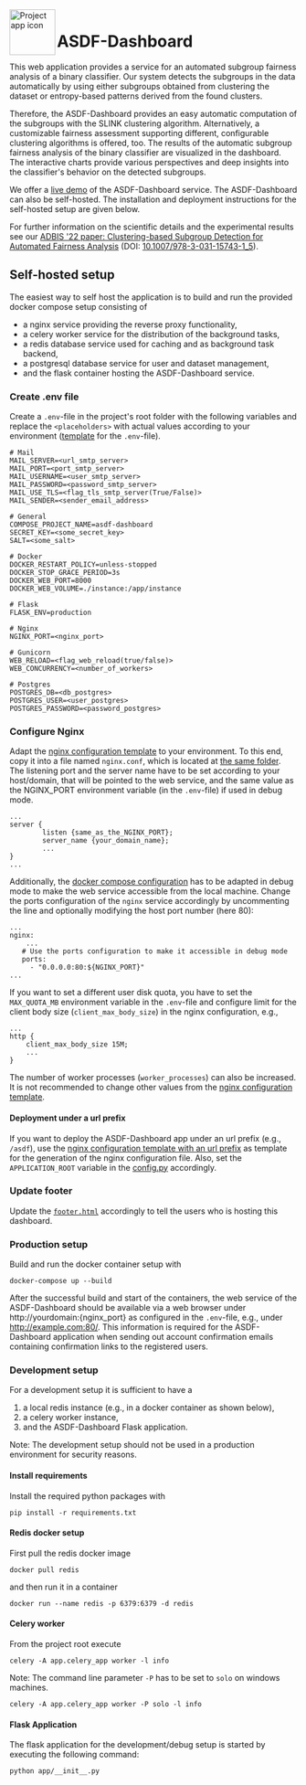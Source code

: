 <img align="left" width="80" height="80" src="https://github.com/jeschaef/ASDF-Dashboard/blob/f56f7876e7ecd49363bccd1b4048376e4854cc3d/app/static/logo.png" alt="Project app icon">

# ASDF-Dashboard

This web application provides a service for an automated subgroup 
fairness analysis of a binary classifier. Our system detects the 
subgroups in the data automatically by using either subgroups obtained
from clustering the dataset or entropy-based patterns derived from 
the found clusters.

Therefore, the ASDF-Dashboard provides an easy automatic computation
of the subgroups with the SLINK clustering algorithm. Alternatively,
a customizable fairness assessment supporting different, configurable
clustering algorithms is offered, too. The results of the automatic 
subgroup fairness analysis of the binary classifier are visualized 
in the dashboard. The interactive charts provide various perspectives
and deep insights into the classifier's behavior on the
detected subgroups.

We offer a [live demo](http://asdf.dbda.cs.uni-frankfurt.de) of the ASDF-Dashboard 
service. The ASDF-Dashboard can also be self-hosted. The installation and deployment
instructions for the self-hosted setup are given below. 

For further information on the scientific details and the experimental
results see our [ADBIS '22 paper: Clustering-based Subgroup 
Detection for Automated Fairness Analysis](https://link.springer.com/chapter/10.1007/978-3-031-15743-1_5) (DOI: [10.1007/978-3-031-15743-1_5](https://doi.org/10.1007/978-3-031-15743-1_5)).

## Self-hosted setup

The easiest way to self host the application is to build and run 
the provided docker compose setup consisting of
- a nginx service providing the reverse proxy functionality,
- a celery worker service for the distribution of the background
tasks,
- a redis database service used for caching and as background 
task backend,
- a postgresql database service for user and dataset management,
- and the flask container hosting the ASDF-Dashboard service.


### Create .env file

Create a `.env`-file in the project's root folder with the following variables and replace the `<placeholders>` 
with actual values according to your environment ([template](.env-template) for the
`.env`-file).
```
# Mail
MAIL_SERVER=<url_smtp_server>
MAIL_PORT=<port_smtp_server>
MAIL_USERNAME=<user_smtp_server>
MAIL_PASSWORD=<password_smtp_server>
MAIL_USE_TLS=<flag_tls_smtp_server(True/False)>
MAIL_SENDER=<sender_email_address>

# General
COMPOSE_PROJECT_NAME=asdf-dashboard
SECRET_KEY=<some_secret_key>
SALT=<some_salt>

# Docker
DOCKER_RESTART_POLICY=unless-stopped
DOCKER_STOP_GRACE_PERIOD=3s
DOCKER_WEB_PORT=8000
DOCKER_WEB_VOLUME=./instance:/app/instance

# Flask
FLASK_ENV=production

# Nginx
NGINX_PORT=<nginx_port>

# Gunicorn
WEB_RELOAD=<flag_web_reload(true/false)>
WEB_CONCURRENCY=<number_of_workers>

# Postgres
POSTGRES_DB=<db_postgres>
POSTGRES_USER=<user_postgres>
POSTGRES_PASSWORD=<password_postgres>
```

### Configure Nginx

Adapt the [nginx configuration template](app/conf/nginx/nginx-template.conf) to your 
environment. To this end, copy it into a file named `nginx.conf`, which is located at 
[the same folder](app/conf/nginx). The listening port and the server name have to be 
set according to your host/domain, that will be pointed to the web service, and the 
same value as the NGINX_PORT environment variable (in the `.env`-file) if used
in debug mode.

```
...
server {
        listen {same_as_the_NGINX_PORT};
        server_name {your_domain_name};
        ...
}
...
```

Additionally, the [docker compose configuration](docker-compose.yml) has
to be adapted in debug mode to make the web service accessible from the local
machine. Change the ports configuration of the `nginx` service accordingly by 
uncommenting the line and optionally modifying the host port number (here 80):

```
...
nginx:
    ...
   # Use the ports configuration to make it accessible in debug mode
   ports:
     - "0.0.0.0:80:${NGINX_PORT}"
...
```

If you want to set a different user disk quota, you have to set the `MAX_QUOTA_MB` 
environment variable in the `.env`-file and configure limit for the client body size
(`client_max_body_size`) in the nginx configuration, e.g.,
```
...
http {
    client_max_body_size 15M;
    ...
}
```

The number of worker processes (`worker_processes`) can also be 
increased. It is not recommended to change other values from the
[nginx configuration template](app/conf/nginx/nginx-template.conf).

#### Deployment under a url prefix

If you want to deploy the ASDF-Dashboard app under an url prefix (e.g., `/asdf`),
use the [nginx configuration template with an url prefix](app/conf/nginx/nginx-template-url-prefix.conf)
as template for the generation of the nginx configuration file.
Also, set the `APPLICATION_ROOT` variable in the [config.py](app/conf/config.py) accordingly.

### Update footer

Update the [`footer.html`](app/templates/footer.html) accordingly to tell the
users who is hosting this dashboard.


### Production setup

Build and run the docker container setup with

`docker-compose up --build`

After the successful build and start of the containers, the web service of the 
ASDF-Dashboard should be available via a web browser under 
http://yourdomain:{nginx_port} as configured in the `.env`-file, 
e.g., under http://example.com:80/. This information is required for
the ASDF-Dashboard application when sending out account confirmation
emails containing confirmation links to the registered users.


### Development setup

For a development setup it is sufficient to have a
1. a local redis instance (e.g., in a docker container as shown below),
2. a celery worker instance,
3. and the ASDF-Dashboard Flask application.

Note: The development setup should not be used in a production 
environment for security reasons.

#### Install requirements

Install the required python packages with

`pip install -r requirements.txt`

#### Redis docker setup

First pull the redis docker image

`docker pull redis`

and then run it in a container

`docker run --name redis -p 6379:6379 -d redis`

#### Celery worker

From the project root execute

`celery -A app.celery_app worker -l info`

Note: The command line parameter `-P` has to be set to `solo` on windows machines.

`celery -A app.celery_app worker -P solo -l info`

#### Flask Application

The flask application for the development/debug setup is started by executing
the following command:

`python app/__init__.py`

